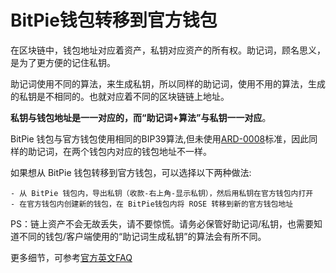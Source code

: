 # BitPie钱包转移到官方钱包

在区块链中，钱包地址对应着资产，私钥对应资产的所有权。助记词，顾名思义，是为了更方便的记住私钥。

助记词使用不同的算法，来生成私钥，所以同样的助记词，使用不用的算法，生成的私钥是不相同的。也就对应着不同的区块链链上地址。

**私钥与钱包地址是一一对应的，而“助记词+算法”与私钥一一对应**。

BitPie 钱包与官方钱包使用相同的BIP39算法,但未使用[ARD-0008](https://github.com/oasisprotocol/oasis-core/blob/master/docs/adr/0008-standard-account-key-generation.md)标准，因此同样的助记词，在两个钱包内对应的钱包地址不一样。

如果想从 BitPie 钱包转移到官方钱包，可以选择以下两种做法:

    - 从 BitPie 钱包内，导出私钥（收款-右上角-显示私钥），然后用私钥在官方钱包内打开
    - 在官方钱包内创建新的钱包，在 BitPie钱包内将 ROSE 转移到新的官方钱包地址

PS：链上资产不会无故丢失，请不要惊慌。请务必保管好助记词/私钥，也需要知道不同的钱包/客户端使用的“助记词生成私钥”的算法会有所不同。

更多细节，可参考[官方英文FAQ](https://docs.oasis.dev/general/manage-tokens/faq#how-can-i-export-my-bitpie-wallets-oasis-account-private-key)